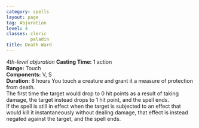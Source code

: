 ```yaml
---
category: spells
layout: page
tag: Abjuration
level: 4
classes: cleric
         paladin
title: Death Ward 
---
```

_4th-level abjuration_ 
**Casting Time:** 1 action    
**Range:** Touch    
**Components:** V, S    
**Duration:** 8 hours 
You touch a creature and grant it a measure of protection from death.    
The first time the target would drop to 0 hit points as a result of taking damage, the target instead drops to 1 hit point, and the spell ends.    
If the spell is still in effect when the target is subjected to an effect that would kill it instantaneously without dealing damage, that effect is instead negated against the target, and the spell ends. 
